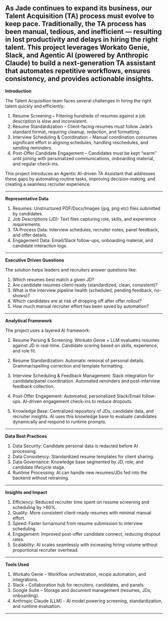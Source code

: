 As Jade continues to expand its business, our Talent Acquisition (TA) process must evolve to keep pace. Traditionally, the TA process has been manual, tedious, and inefficient — resulting in lost productivity and delays in hiring the right talent.
This project leverages Workato Genie, Slack, and Agentic AI (powered by Anthropic Claude) to build a next-generation TA assistant that automates repetitive workflows, ensures consistency, and provides actionable insights.
-------------------------------------------------------------------------------------------------------------------------------------------------------------------------------

**Introduction**

The Talent Acquisition team faces several challenges in hiring the right talent quickly and efficiently:
1. Resume Screening – Filtering hundreds of resumes against a job description is slow and inconsistent.
2. Resume Standardization – Client-facing resumes must follow Jade’s standard format, requiring cleanup, redaction, and formatting.
3. Interview Scheduling & Coordination – Manual coordination consumes significant effort in aligning schedules, handling reschedules, and sending reminders.
4. Post-Offer Candidate Engagement – Candidates must be kept “warm” until joining with personalized communications, onboarding material, and regular check-ins.

This project introduces an Agentic AI-driven TA Assistant that addresses these gaps by automating routine tasks, improving decision-making, and creating a seamless recruiter experience.

---------------------------------------------------------------------------------------------------------------------------------------------------------------------------------

**Representative Data**

1. Resumes: Unstructured PDF/Docx/Images (jpg, png etc) files submitted by candidates.
2. Job Descriptions (JD): Text files capturing role, skills, and experience requirements.
3. TA Process Data: Interview schedules, recruiter notes, panel feedback, and offer details.
4. Engagement Data: Email/Slack follow-ups, onboarding material, and candidate interaction logs.

-----------------------------------------------------------------------------------------------------------------------------------------------------------------------------

**Executive Driven Questions**

The solution helps leaders and recruiters answer questions like:
1. Which resumes best match a given JD?
2. Are candidate resumes client-ready (standardized, clean, consistent)?
3. What is the interview pipeline health (scheduled, pending feedback, no-shows)?
4. Which candidates are at risk of dropping off after offer rollout?
5. How much manual recruiter effort has been saved by automation?

-----------------------------------------------------------------------------------------------------------------------------------------------------------------------------

**Analytical Framework**

The project uses a layered AI framework:
1. Resume Parsing & Screening: Workato Genie + LLM evaluates resumes against JD in real-time. Candidate scoring based on skills, experience, and role fit.

2. Resume Standardization: Automatic removal of personal details. Grammar/spelling correction and template formatting.

3. Interview Scheduling & Feedback Management: Slack integration for candidate/panel coordination. Automated reminders and post-interview feedback collection.

4. Post-Offer Engagement: Automated, personalized Slack/Email follow-ups. AI-driven engagement check-ins to reduce dropouts.

5. Knowledge Base: Centralized repository of JDs, candidate data, and recruiter insights. AI uses this knowledge base to evaluate candidates dynamically and respond to runtime prompts.

------------------------------------------------------------------------------------------------------------------------------------------------------------------------------

**Data Best Practices**

1. Data Security: Candidate personal data is redacted before AI processing.
2. Data Consistency: Standardized resume templates for client sharing.
3. Data Governance: Knowledge base segmented by JD, role, and candidate lifecycle stage.
4. Runtime Processing: AI can handle new resumes/JDs fed into the backend without retraining.

-----------------------------------------------------------------------------------------------------------------------------------------------------------------------------

**Insights and Impact**

1. Efficiency: Reduced recruiter time spent on resume screening and scheduling by >60%.
2. Quality: More consistent client-ready resumes with minimal manual effort.
3. Speed: Faster turnaround from resume submission to interview scheduling.
4. Engagement: Improved post-offer candidate connect, reducing dropout rates.
5. Scalability: AI scales seamlessly with increasing hiring volume without proportional recruiter overhead.

------------------------------------------------------------------------------------------------------------------------------------------------------------------------------

**Tools Used**

1. Workato Genie – Workflow orchestration, recipe automation, and integrations.
2. Slack – Collaboration hub for recruiters, candidates, and panels.
3. Google Suite – Storage and document management (resumes, JDs, onboarding).
4. Anthropic Claude (LLM) – AI model powering screening, standardization, and runtime evaluation.

------------------------------------------------------------------------------------------------------------------------------------------------------------------------------
